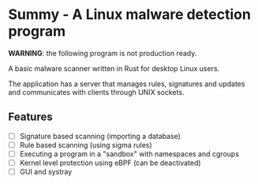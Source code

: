 # Summy - A Linux malware detection program 
**WARNING**: the following program is not production ready.

A basic malware scanner written in Rust for desktop Linux users.

The application has a server that manages rules, signatures and 
updates and communicates with clients through UNIX sockets.

## Features
* [ ] Signature based scanning (importing a database)
* [ ] Rule based scanning (using sigma rules)
* [ ] Executing a program in a "sandbox" with namespaces and cgroups
* [ ] Kernel level protection using eBPF (can be deactivated)
* [ ] GUI and systray
